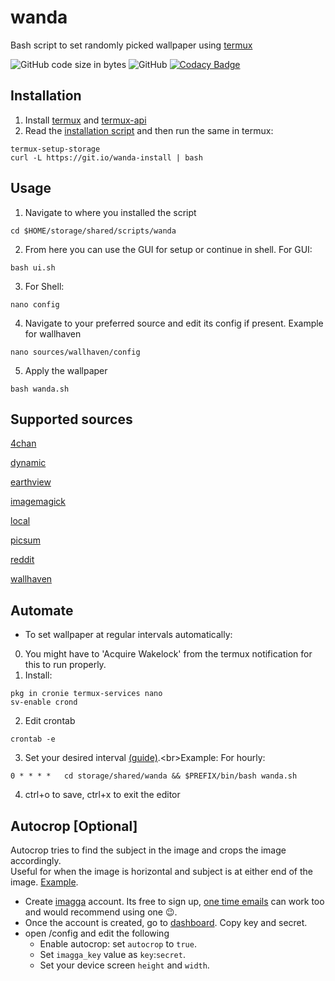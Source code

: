 # wanda
Bash script to set randomly picked wallpaper using [termux](https://github.com/termux/termux-app)

![GitHub code size in bytes](https://img.shields.io/github/languages/code-size/ksyko/wanda) ![GitHub](https://img.shields.io/github/license/ksyko/wanda) [![Codacy Badge](https://app.codacy.com/project/badge/Grade/e5aacd529ce04f3fb8c0f9ce6a3bdd9e)](https://www.codacy.com/gh/ksyko/wanda/dashboard?utm_source=github.com&amp;utm_medium=referral&amp;utm_content=ksyko/wanda&amp;utm_campaign=Badge_Grade)

## Installation

1. Install [termux](https://f-droid.org/en/packages/com.termux/) and [termux-api](https://f-droid.org/en/packages/com.termux.api/)
2. Read the [installation script](https://git.io/wanda-install) and then run the same in termux:

```
termux-setup-storage
curl -L https://git.io/wanda-install | bash
```

## Usage

1. Navigate to where you installed the script
  ```
  cd $HOME/storage/shared/scripts/wanda
  ```
2. From here you can use the GUI for setup or continue in shell. For GUI:
```
bash ui.sh
```
3. For Shell:
```
nano config
```
4. Navigate to your preferred source and edit its config if present. Example for wallhaven
```
nano sources/wallhaven/config
```
5. Apply the wallpaper
```
bash wanda.sh
```

## Supported sources
[4chan](https://4chan.org/)

[dynamic](https://github.com/GitGangGuy/dynamic-wallpaper-improved)

[earthview](https://earthview.withgoogle.com/)

[imagemagick](https://legacy.imagemagick.org/Usage/canvas/)

[local](https://wiki.termux.com/wiki/Termux-setup-storage)

[picsum](https://picsum.photos/)

[reddit](https://old.reddit.com/)

[wallhaven](https://wallhaven.cc/)

## Automate

* To set wallpaper at regular intervals automatically:

0. You might have to 'Acquire Wakelock' from the termux notification for this to run properly.
1. Install:
```
pkg in cronie termux-services nano
sv-enable crond
```
2. Edit crontab
```
crontab -e
```
3. Set your desired interval [(guide)](https://crontab.guru/#20_4_*_*_*).<br>Example: For hourly:
```
0 * * * *   cd storage/shared/wanda && $PREFIX/bin/bash wanda.sh
```
4. ctrl+o to save, ctrl+x to exit the editor


## Autocrop [Optional]

  Autocrop tries to find the subject in the image and crops the image accordingly. <br>
  Useful for when the image is horizontal and subject is at either end of the image. [Example](https://miro.medium.com/max/2048/0*sRE3XCJI0s00wFb-). <br>

  * Create [imagga](https://imagga.com/auth/signup) account. Its free to sign up, [one time emails](https://privacytoolslist.com/#one-time-emails) can work too and would recommend using one 😉.
  * Once the account is created, go to [dashboard](https://imagga.com/profile/dashboard). Copy key and secret.
  * open /config and edit the following
    * Enable autocrop: set `autocrop` to `true`.
    * Set `imagga_key` value as `key`:`secret`.
    * Set your device screen `height` and `width`.
